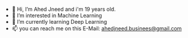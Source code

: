 - 👋 Hi, I’m Ahed Jneed and i'm 19 years old.
- 👀 I’m interested in Machine Learning
- 🌱 I’m currently learning Deep Learning
- 📫 you can reach me on this E-Mail: ahedjneed.businees@gmail.com

<!---
ahed-jneed/ahed-jneed is a ✨ special ✨ repository because its `README.md` (this file) appears on your GitHub profile.
You can click the Preview link to take a look at your changes.
--->
